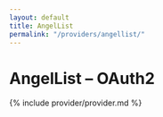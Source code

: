 ```yaml
---
layout: default
title: AngelList
permalink: "/providers/angellist/"
---
```

# AngelList – OAuth2

{% include provider/provider.md %}
